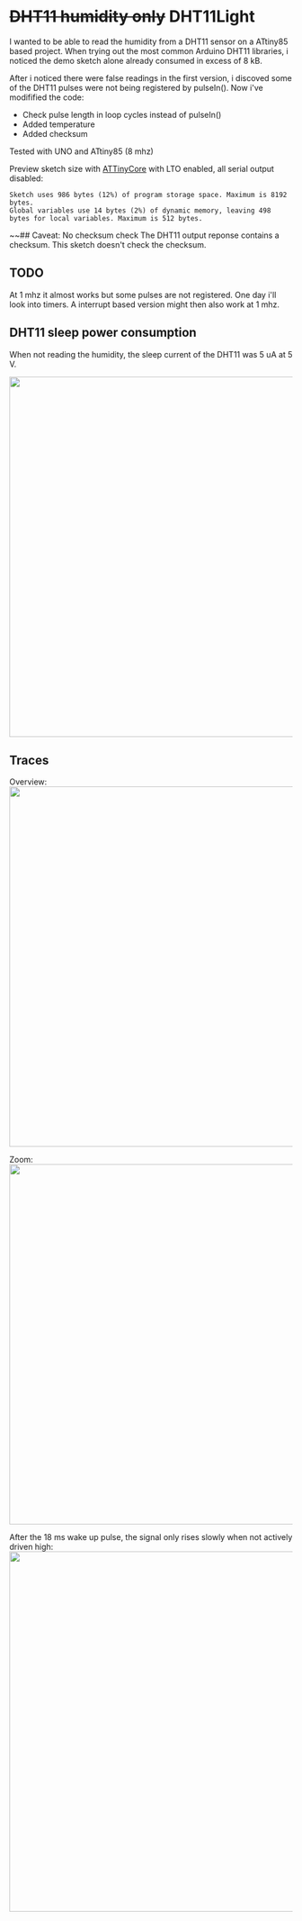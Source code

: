 # ~~DHT11 humidity only~~ DHT11Light

I wanted to be able to read the humidity from a DHT11 sensor on a ATtiny85 based project. When trying out the most common Arduino DHT11 libraries, i noticed the demo sketch alone already consumed in excess of 8 kB.

After i noticed there were false readings in the first version, i discoved some of the DHT11 pulses were not being registered by pulseIn(). Now i've modifified the code:
- Check pulse length in loop cycles instead of pulseIn()
- Added temperature
- Added checksum

Tested with UNO and ATtiny85 (8 mhz)

Preview sketch size with [ATTinyCore](https://github.com/SpenceKonde/ATTinyCore) with LTO enabled, all serial output disabled:
```
Sketch uses 986 bytes (12%) of program storage space. Maximum is 8192 bytes.
Global variables use 14 bytes (2%) of dynamic memory, leaving 498 bytes for local variables. Maximum is 512 bytes.
```
~~## Caveat: No checksum check
The DHT11 output reponse contains a checksum. This sketch doesn't check the checksum.

## TODO
At 1 mhz it almost works but some pulses are not registered. One day i'll look into timers. A interrupt based version might then also work at 1 mhz.

## DHT11 sleep power consumption

When not reading the humidity, the sleep current of the DHT11 was 5 uA at 5 V.

<img src="https://raw.githubusercontent.com/chocotov1/DHT11_humidity_only/master/media/DHT11_sleep_current.jpg" width=640>

## Traces
Overview:<br>
<img src="https://raw.githubusercontent.com/chocotov1/DHT11_humidity_only/master/media/DHT11_scope_overview.jpg" width=640>

Zoom:<br>
<img src="https://raw.githubusercontent.com/chocotov1/DHT11_humidity_only/master/media/DHT11_scope_zoom.jpg" width=640>

After the 18 ms wake up pulse, the signal only rises slowly when not actively driven high:<br>
<img src="https://raw.githubusercontent.com/chocotov1/DHT11_humidity_only/master/media/DHT11_scope_start.jpg" width=640>
